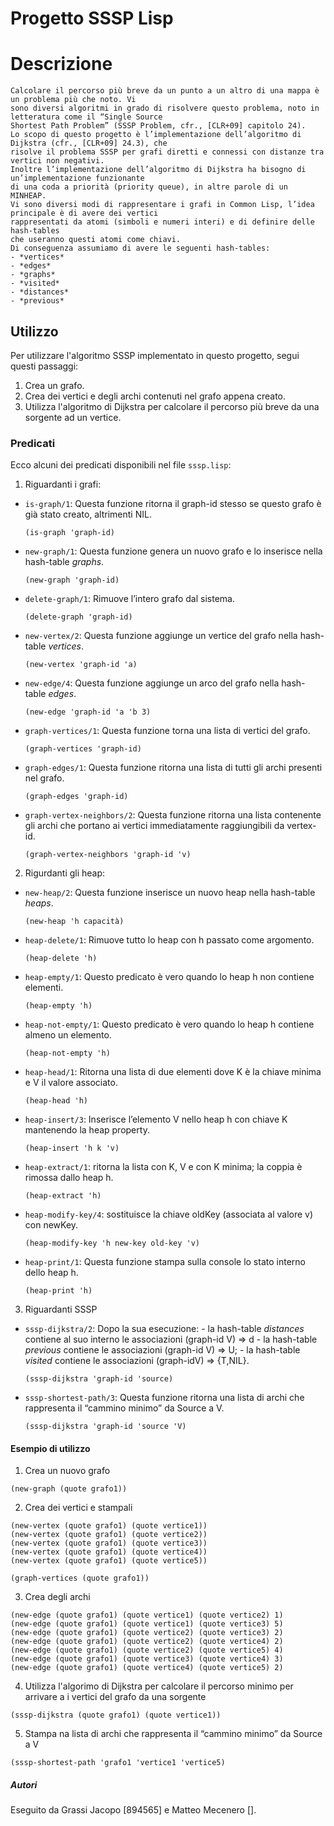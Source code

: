 # Progetto SSSP Lisp

# Descrizione

    Calcolare il percorso più breve da un punto a un altro di una mappa è un problema più che noto. Vi
    sono diversi algoritmi in grado di risolvere questo problema, noto in letteratura come il “Single Source
    Shortest Path Problem” (SSSP Problem, cfr., [CLR+09] capitolo 24).
    Lo scopo di questo progetto è l’implementazione dell’algoritmo di Dijkstra (cfr., [CLR+09] 24.3), che
    risolve il problema SSSP per grafi diretti e connessi con distanze tra vertici non negativi.
    Inoltre l’implementazione dell’algoritmo di Dijkstra ha bisogno di un’implementazione funzionante
    di una coda a priorità (priority queue), in altre parole di un MINHEAP.
    Vi sono diversi modi di rappresentare i grafi in Common Lisp, l’idea principale è di avere dei vertici 
    rappresentati da atomi (simboli e numeri interi) e di definire delle hash-tables
    che useranno questi atomi come chiavi.
    Di conseguenza assumiamo di avere le seguenti hash-tables:
    - *vertices*
    - *edges*
    - *graphs*
    - *visited*
    - *distances*
    - *previous*

## Utilizzo

Per utilizzare l'algoritmo SSSP implementato in questo progetto, segui questi passaggi:

1. Crea un grafo.
2. Crea dei vertici e degli archi contenuti nel grafo appena creato.
3. Utilizza l'algoritmo di Dijkstra per calcolare il percorso più breve da una sorgente ad un vertice.

### Predicati

Ecco alcuni dei predicati disponibili nel file `sssp.lisp`:

1. Riguardanti i grafi:
- `is-graph/1`: Questa funzione ritorna il graph-id stesso se questo grafo è già stato creato, altrimenti NIL.
    ```
    (is-graph 'graph-id)
    ```
- `new-graph/1`: Questa funzione genera un nuovo grafo e lo inserisce nella hash-table *graphs*.
    ```
    (new-graph 'graph-id)
    ```
- `delete-graph/1`: Rimuove l’intero grafo dal sistema.
    ```
    (delete-graph 'graph-id)
    ```
- `new-vertex/2`: Questa funzione aggiunge un vertice del grafo nella hash-table *vertices*.
    ```
    (new-vertex 'graph-id 'a)
    ```
- `new-edge/4`: Questa funzione aggiunge un arco del grafo nella hash-table *edges*.
    ```
    (new-edge 'graph-id 'a 'b 3)
    ```
- `graph-vertices/1`: Questa funzione torna una lista di vertici del grafo.
    ```
    (graph-vertices 'graph-id)
    ```
- `graph-edges/1`: Questa funzione ritorna una lista di tutti gli archi presenti nel grafo.
    ```
    (graph-edges 'graph-id)
    ```
- `graph-vertex-neighbors/2`:   Questa funzione ritorna una lista contenente gli archi che portano ai vertici 
                                immediatamente raggiungibili da vertex-id.
    ```
    (graph-vertex-neighbors 'graph-id 'v)
    ```

2. Rigurdanti gli heap:
- `new-heap/2`: Questa funzione inserisce un nuovo heap nella hash-table *heaps*. 
    ```
    (new-heap 'h capacità)
    ```
- `heap-delete/1`: Rimuove tutto lo heap con h passato come argomento.
    ```
    (heap-delete 'h)
    ```
- `heap-empty/1`: Questo predicato è vero quando lo heap h non contiene elementi.
    ```
    (heap-empty 'h)
    ```
- `heap-not-empty/1`: Questo predicato è vero quando lo heap h contiene almeno un elemento.
    ```
    (heap-not-empty 'h)
    ```
- `heap-head/1`: Ritorna una lista di due elementi dove K è la chiave minima e V il valore associato.
    ```
    (heap-head 'h)
    ```
- `heap-insert/3`: Inserisce l’elemento V nello heap h con chiave K mantenendo la heap property.
    ```
    (heap-insert 'h k 'v)
    ```
- `heap-extract/1`: ritorna la lista con K, V e con K minima; la coppia è rimossa dallo heap h.
    ```
    (heap-extract 'h)
    ```
- `heap-modify-key/4`: sostituisce la chiave oldKey (associata al valore v) con newKey.
    ```
    (heap-modify-key 'h new-key old-key 'v)
    ```
- `heap-print/1`: Questa funzione stampa sulla console lo stato interno dello heap h.
    ```
    (heap-print 'h)
    ```
3. Riguardanti SSSP
- `sssp-dijkstra/2`: Dopo la sua esecuzione:
                    - la hash-table *distances* contiene al suo interno le associazioni (graph-id V) ⇒ d 
                    - la hash-table *previous* contiene le associazioni (graph-id V) ⇒ U;
                    - la hash-table *visited* contiene le associazioni (graph-idV) ⇒ {T,NIL}.
    ```
    (sssp-dijkstra 'graph-id 'source)
    ```
- `sssp-shortest-path/3`: Questa funzione ritorna una lista di archi che rappresenta il “cammino minimo” da Source a V.
    ```
    (sssp-dijkstra 'graph-id 'source 'V)
    ```

#### Esempio di utilizzo

1. Crea un nuovo grafo
``` 
(new-graph (quote grafo1))
```
2. Crea dei vertici e stampali
```
(new-vertex (quote grafo1) (quote vertice1))
(new-vertex (quote grafo1) (quote vertice2))
(new-vertex (quote grafo1) (quote vertice3))
(new-vertex (quote grafo1) (quote vertice4))
(new-vertex (quote grafo1) (quote vertice5))

(graph-vertices (quote grafo1))
```
3. Crea degli archi
```
(new-edge (quote grafo1) (quote vertice1) (quote vertice2) 1)
(new-edge (quote grafo1) (quote vertice1) (quote vertice3) 5)
(new-edge (quote grafo1) (quote vertice2) (quote vertice3) 2)
(new-edge (quote grafo1) (quote vertice2) (quote vertice4) 2)
(new-edge (quote grafo1) (quote vertice2) (quote vertice5) 4)
(new-edge (quote grafo1) (quote vertice3) (quote vertice4) 3)
(new-edge (quote grafo1) (quote vertice4) (quote vertice5) 2)
```
4. Utilizza l'algorimo di Dijkstra per calcolare il percorso minimo
    per arrivare a i vertici del grafo da una sorgente
```
(sssp-dijkstra (quote grafo1) (quote vertice1))
```
5. Stampa na lista di archi che rappresenta il “cammino minimo” da Source a V
```
(sssp-shortest-path 'grafo1 'vertice1 'vertice5)
```

##### Autori

Eseguito da Grassi Jacopo [894565] e Matteo Mecenero [].

